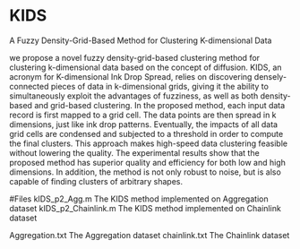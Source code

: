 # KIDS
A Fuzzy Density-Grid-Based Method for Clustering K-dimensional Data


we propose a novel fuzzy density-grid-based clustering method for clustering k-dimensional data based on the concept of diffusion. KIDS, an acronym for K-dimensional Ink Drop Spread, relies on discovering densely-connected pieces of data in k-dimensional grids, giving it the ability to simultaneously exploit the advantages of fuzziness, as well as both density-based and grid-based clustering. In the proposed method, each input data record is first mapped to a grid cell. The data points are then spread in k dimensions, just like ink drop patterns. Eventually, the impacts of all data grid cells are condensed and subjected to a threshold in order to compute the final clusters. This approach makes high-speed data clustering feasible without lowering the quality. The experimental results show that the proposed method has superior quality and efficiency for both low and high dimensions. In addition, the method is not only robust to noise, but is also capable of finding clusters of arbitrary shapes.

#Files
kIDS_p2_Agg.m         The KIDS method implemented on Aggregation dataset
kIDS_p2_Chainlink.m   The KIDS method implemented on Chainlink dataset

Aggregation.txt       The Aggregation dataset
chainlink.txt         The Chainlink dataset
